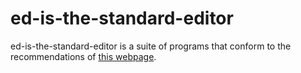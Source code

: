 # ed-is-the-standard-editor

ed-is-the-standard-editor is a suite of programs that conform to the
recommendations of [this webpage](https://www.gnu.org/fun/jokes/ed-msg.html).
